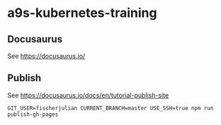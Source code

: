 # a9s-kubernetes-training

## Docusaurus

See https://docusaurus.io/

## Publish

See https://docusaurus.io/docs/en/tutorial-publish-site

    GIT_USER=fischerjulian CURRENT_BRANCH=master USE_SSH=true npm run publish-gh-pages